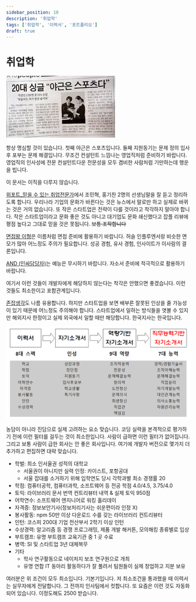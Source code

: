 ```yaml
---
sidebar_position: 10
description: '취업학'
tags: ['취업학', '이력서', '포트폴리오']
draft: true
---
```


# 취업학

<!--
Transitionology 이직학
이직은 현재 연봉이 시장가격보다 낮은데 기여와 능력이 같다고 판단할 때 진행합니다. 그렇게 해서 시장의 균형을 찾아내는 과정입니다.
 -->

![](/img/doc/diy-cs/career/overtime-is-sports.jpeg)

항상 명심할 것이 있습니다. 첫째 야근은 스포츠입니다. 둘째 지원동기는 문제 정의 입사 후 포부는 문제 해결입니다. 무조건 컨설턴트 느낌나는 영업직처럼 준비하기 바랍니다. 영업직의 인사성에 전문 컨설턴트다운 전문성을 모두 겸비한 사람처럼 기만하는데 행운을 빕니다.

이 문서는 이직을 다루지 않습니다.

[위포트\_믿을 수 있는 취업전문가](https://www.youtube.com/@user-lz7ir7tk4h)에서 조민혁, 홍기찬 2명의 선생님말을 잘 듣고 정리하도록 합니다. 우리나라 기업의 문화가 바뀐다는 것은 뉴스에서 말로만 하고 실제로 바뀌는 것은 거의 없습니다. 또 작은 스타트업은 전략이 다를 것이라고 착각하지 말아야 합니다. 작은 스타트업이라고 문화 좋은 것도 아니고 대기업도 문화 쇄신했다고 잡플 리뷰에 평점 높다고 그대로 믿을 것은 못됩니다. ~~보통 조작합니다~~

[면접왕 이형](https://www.youtube.com/@leebro_interview)은 이름처럼 면접 준비에 활용하기 바랍니다. 허슬 인플루엔서랑 비슷한 면모가 많아 어느정도 주의가 필요합니다. 성공 경험, 유사 경험, 인사이트가 이사람의 결론입니다.

[AND (인싸담당자)](https://www.youtube.com/@AND_studio)는 예능은 무시하기 바랍니다. 자소서 준비에 적극적으로 활용하기 바랍니다.

여기서 이런 것들이 개발자에게 해당하지 않는다는 착각은 안했으면 좋겠습니다. 이런 것들도 최소한이고 포함관계입니다.

[존잡생각](https://www.youtube.com/@doshkim)도 나름 유용합니다. 하지만 스타트업을 보면 배부른 잘못된 인상을 줄 가능성이 있기 때문에 어느정도 주의해야 합니다. 스타트업에서 일하는 방식들을 엿볼 수 있지만 해외지사 한정이고 실제 외국에서 일할 때만 해당합니다. 한국지사는 한국입니다.

![](/img/doc/diy-cs/career/employology-steps.png)

농담이 아니라 진담으로 실제 고려하는 요소 맞습니다. 코딩 실력을 본격적으로 평가하기 전에 이런 필터를 걸두는 것이 최소한입니다. 사람이 급하면 이런 필터가 없어집니다. 그리고 보통 사람이 급한 회사는 안 좋은 회사입니다. 여기에 개발자 버전으로 몇가지 더 추가하고 편집하면 대략 맞습니다.

- 학벌: 최소 인서울권 성적의 대학교
  - 서울권이 아니지만 실력 인정: 카이스트, 포항공대
  - 서울 잡대를 소거하기 위해 입학연도 당시 각학과별 최소 경쟁률 20
- 학점: 컴퓨터공학, 컴퓨터과학, 소프트웨어 등 전공 학점 4.0/4.5, 3.75/4.0
- 토익: 라이브러리 문서 번역 컨트리뷰터 내역 & 실제 토익 950점
- 어학연수: 소프트웨어 엔지니어로 워킹 홀리데이
- 자격증: 정보보안기사(정보처리기사는 쉬운편이라 인정 X)
- 봉사활동: npm 50만 이상 다운로드 수를 갖는 라이브러리 컨트리뷰터
- 인턴: 코스피 200대 기업 전산부서 2학기 이상 인턴
- 수상경력: 알고리즘 등 경쟁 프로그래밍, 제품 개발 해커톤, 모의해킹 종류별로 입상
- 부트캠프: 유명 부트캠프 교육기관 중 1 곳 수료
- 병역: SI 및 스타트업 3년 대체복무
- 기타
  - 학사 연구활동으로 네이처지 보조 연구원으로 개최
  - 유명 연합 IT 동아리 활동하다가 잘 풀려서 팀원들이 실제 창업하고 지분 보유

여러분은 위 조건이 모두 최소입니다. 기본기입니다. 저 최소조건을 통과했을 때 이력서는 실무자에게 전달합니다. 그 전까지 인사팀에서 컷합니다. 또 요즘은 이런 것도 자동화 되어 있습니다. 이정도해도 2500 받습니다.
